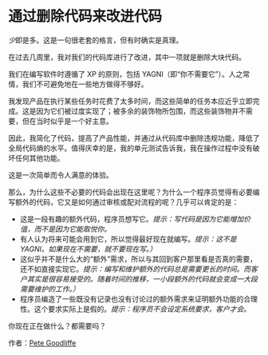 # 通过删除代码来改进代码

*少*即是多。这是一句很老套的格言，但有时确实是真理。

在过去几周里，我对我们的代码库进行了改进，其中一项就是删除大块代码。

我们在编写软件时遵循了 XP 的原则，包括 YAGNI（即“你不需要它”）。人之常情，我们不可避免地在一些地方做得不够好。

我发现产品在执行某些任务时花费了太多时间，而这些简单的任务本应近乎立即完成。这是因为它们被过度实现了；被多余的装饰物所包围，而这些装饰物并不需要，但在当时似乎是一个好主意。

因此，我简化了代码，提高了产品性能，并通过从代码库中删除违规功能，降低了全局代码熵的水平。值得庆幸的是，我的单元测试告诉我，我在操作过程中没有破坏任何其他功能。

这是一次简单而令人满意的体验。

那么，为什么这些不必要的代码会出现在这里呢？为什么一个程序员觉得有必要编写额外的代码，它又是如何通过审核或配对流程的呢？几乎可以肯定的是：

- 这是一段有趣的额外代码，程序员想写它。*提示：写代码是因为它能增加价值，而不是因为它能取悦你。*
- 有人认为将来可能会用到它，所以觉得最好现在就编写。*提示：这不是 YAGNI。如果现在不需要，就不要现在写。）*
- 这似乎并不是什么大的“额外”需求，所以与其回到客户那里看是否真的需要，还不如直接实现它。*提示：编写和维护额外的代码总是需要更长的时间。而客户其实是很容易接受的。随着时间的推移，一小段额外的代码就会变成一大段需要维护的工作。）*
- 程序员编造了一些既没有记录也没有讨论过的额外需求来证明额外功能的合理性。这个要求实际上是假的。*提示：程序员不会设定系统要求，客户才会。*

你现在正在做什么？都需要吗？

作者：[Pete Goodliffe](http://programmer.97things.oreilly.com/wiki/index.php/Pete_Goodliffe)